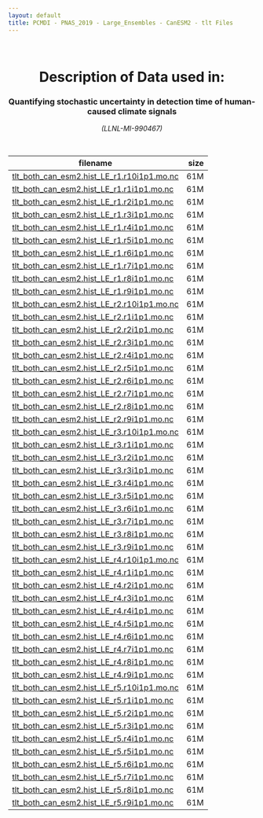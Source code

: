 ```yaml
---
layout: default
title: PCMDI - PNAS_2019 - Large_Ensembles - CanESM2 - tlt Files
---
```


<br>
<center>
    <p>
        <h1>Description of Data used in:</h1>
        <h3>Quantifying stochastic uncertainty in detection time of human-caused climate signals</h3>
    </p>
    <p><em>(LLNL-MI-990467)</em></p>
</center>
<br>

filename | size
   ---   | ---:
[tlt_both_can_esm2.hist_LE_r1.r10i1p1.mo.nc]({{site.baseurl}}/climate-data/PNAS_2019/Large_Ensembles/CanESM2/tlt/tlt_both_can_esm2.hist_LE_r1.r10i1p1.mo.nc) | 61M
[tlt_both_can_esm2.hist_LE_r1.r1i1p1.mo.nc]({{site.baseurl}}/climate-data/PNAS_2019/Large_Ensembles/CanESM2/tlt/tlt_both_can_esm2.hist_LE_r1.r1i1p1.mo.nc) | 61M
[tlt_both_can_esm2.hist_LE_r1.r2i1p1.mo.nc]({{site.baseurl}}/climate-data/PNAS_2019/Large_Ensembles/CanESM2/tlt/tlt_both_can_esm2.hist_LE_r1.r2i1p1.mo.nc) | 61M
[tlt_both_can_esm2.hist_LE_r1.r3i1p1.mo.nc]({{site.baseurl}}/climate-data/PNAS_2019/Large_Ensembles/CanESM2/tlt/tlt_both_can_esm2.hist_LE_r1.r3i1p1.mo.nc) | 61M
[tlt_both_can_esm2.hist_LE_r1.r4i1p1.mo.nc]({{site.baseurl}}/climate-data/PNAS_2019/Large_Ensembles/CanESM2/tlt/tlt_both_can_esm2.hist_LE_r1.r4i1p1.mo.nc) | 61M
[tlt_both_can_esm2.hist_LE_r1.r5i1p1.mo.nc]({{site.baseurl}}/climate-data/PNAS_2019/Large_Ensembles/CanESM2/tlt/tlt_both_can_esm2.hist_LE_r1.r5i1p1.mo.nc) | 61M
[tlt_both_can_esm2.hist_LE_r1.r6i1p1.mo.nc]({{site.baseurl}}/climate-data/PNAS_2019/Large_Ensembles/CanESM2/tlt/tlt_both_can_esm2.hist_LE_r1.r6i1p1.mo.nc) | 61M
[tlt_both_can_esm2.hist_LE_r1.r7i1p1.mo.nc]({{site.baseurl}}/climate-data/PNAS_2019/Large_Ensembles/CanESM2/tlt/tlt_both_can_esm2.hist_LE_r1.r7i1p1.mo.nc) | 61M
[tlt_both_can_esm2.hist_LE_r1.r8i1p1.mo.nc]({{site.baseurl}}/climate-data/PNAS_2019/Large_Ensembles/CanESM2/tlt/tlt_both_can_esm2.hist_LE_r1.r8i1p1.mo.nc) | 61M
[tlt_both_can_esm2.hist_LE_r1.r9i1p1.mo.nc]({{site.baseurl}}/climate-data/PNAS_2019/Large_Ensembles/CanESM2/tlt/tlt_both_can_esm2.hist_LE_r1.r9i1p1.mo.nc) | 61M
[tlt_both_can_esm2.hist_LE_r2.r10i1p1.mo.nc]({{site.baseurl}}/climate-data/PNAS_2019/Large_Ensembles/CanESM2/tlt/tlt_both_can_esm2.hist_LE_r2.r10i1p1.mo.nc) | 61M
[tlt_both_can_esm2.hist_LE_r2.r1i1p1.mo.nc]({{site.baseurl}}/climate-data/PNAS_2019/Large_Ensembles/CanESM2/tlt/tlt_both_can_esm2.hist_LE_r2.r1i1p1.mo.nc) | 61M
[tlt_both_can_esm2.hist_LE_r2.r2i1p1.mo.nc]({{site.baseurl}}/climate-data/PNAS_2019/Large_Ensembles/CanESM2/tlt/tlt_both_can_esm2.hist_LE_r2.r2i1p1.mo.nc) | 61M
[tlt_both_can_esm2.hist_LE_r2.r3i1p1.mo.nc]({{site.baseurl}}/climate-data/PNAS_2019/Large_Ensembles/CanESM2/tlt/tlt_both_can_esm2.hist_LE_r2.r3i1p1.mo.nc) | 61M
[tlt_both_can_esm2.hist_LE_r2.r4i1p1.mo.nc]({{site.baseurl}}/climate-data/PNAS_2019/Large_Ensembles/CanESM2/tlt/tlt_both_can_esm2.hist_LE_r2.r4i1p1.mo.nc) | 61M
[tlt_both_can_esm2.hist_LE_r2.r5i1p1.mo.nc]({{site.baseurl}}/climate-data/PNAS_2019/Large_Ensembles/CanESM2/tlt/tlt_both_can_esm2.hist_LE_r2.r5i1p1.mo.nc) | 61M
[tlt_both_can_esm2.hist_LE_r2.r6i1p1.mo.nc]({{site.baseurl}}/climate-data/PNAS_2019/Large_Ensembles/CanESM2/tlt/tlt_both_can_esm2.hist_LE_r2.r6i1p1.mo.nc) | 61M
[tlt_both_can_esm2.hist_LE_r2.r7i1p1.mo.nc]({{site.baseurl}}/climate-data/PNAS_2019/Large_Ensembles/CanESM2/tlt/tlt_both_can_esm2.hist_LE_r2.r7i1p1.mo.nc) | 61M
[tlt_both_can_esm2.hist_LE_r2.r8i1p1.mo.nc]({{site.baseurl}}/climate-data/PNAS_2019/Large_Ensembles/CanESM2/tlt/tlt_both_can_esm2.hist_LE_r2.r8i1p1.mo.nc) | 61M
[tlt_both_can_esm2.hist_LE_r2.r9i1p1.mo.nc]({{site.baseurl}}/climate-data/PNAS_2019/Large_Ensembles/CanESM2/tlt/tlt_both_can_esm2.hist_LE_r2.r9i1p1.mo.nc) | 61M
[tlt_both_can_esm2.hist_LE_r3.r10i1p1.mo.nc]({{site.baseurl}}/climate-data/PNAS_2019/Large_Ensembles/CanESM2/tlt/tlt_both_can_esm2.hist_LE_r3.r10i1p1.mo.nc) | 61M
[tlt_both_can_esm2.hist_LE_r3.r1i1p1.mo.nc]({{site.baseurl}}/climate-data/PNAS_2019/Large_Ensembles/CanESM2/tlt/tlt_both_can_esm2.hist_LE_r3.r1i1p1.mo.nc) | 61M
[tlt_both_can_esm2.hist_LE_r3.r2i1p1.mo.nc]({{site.baseurl}}/climate-data/PNAS_2019/Large_Ensembles/CanESM2/tlt/tlt_both_can_esm2.hist_LE_r3.r2i1p1.mo.nc) | 61M
[tlt_both_can_esm2.hist_LE_r3.r3i1p1.mo.nc]({{site.baseurl}}/climate-data/PNAS_2019/Large_Ensembles/CanESM2/tlt/tlt_both_can_esm2.hist_LE_r3.r3i1p1.mo.nc) | 61M
[tlt_both_can_esm2.hist_LE_r3.r4i1p1.mo.nc]({{site.baseurl}}/climate-data/PNAS_2019/Large_Ensembles/CanESM2/tlt/tlt_both_can_esm2.hist_LE_r3.r4i1p1.mo.nc) | 61M
[tlt_both_can_esm2.hist_LE_r3.r5i1p1.mo.nc]({{site.baseurl}}/climate-data/PNAS_2019/Large_Ensembles/CanESM2/tlt/tlt_both_can_esm2.hist_LE_r3.r5i1p1.mo.nc) | 61M
[tlt_both_can_esm2.hist_LE_r3.r6i1p1.mo.nc]({{site.baseurl}}/climate-data/PNAS_2019/Large_Ensembles/CanESM2/tlt/tlt_both_can_esm2.hist_LE_r3.r6i1p1.mo.nc) | 61M
[tlt_both_can_esm2.hist_LE_r3.r7i1p1.mo.nc]({{site.baseurl}}/climate-data/PNAS_2019/Large_Ensembles/CanESM2/tlt/tlt_both_can_esm2.hist_LE_r3.r7i1p1.mo.nc) | 61M
[tlt_both_can_esm2.hist_LE_r3.r8i1p1.mo.nc]({{site.baseurl}}/climate-data/PNAS_2019/Large_Ensembles/CanESM2/tlt/tlt_both_can_esm2.hist_LE_r3.r8i1p1.mo.nc) | 61M
[tlt_both_can_esm2.hist_LE_r3.r9i1p1.mo.nc]({{site.baseurl}}/climate-data/PNAS_2019/Large_Ensembles/CanESM2/tlt/tlt_both_can_esm2.hist_LE_r3.r9i1p1.mo.nc) | 61M
[tlt_both_can_esm2.hist_LE_r4.r10i1p1.mo.nc]({{site.baseurl}}/climate-data/PNAS_2019/Large_Ensembles/CanESM2/tlt/tlt_both_can_esm2.hist_LE_r4.r10i1p1.mo.nc) | 61M
[tlt_both_can_esm2.hist_LE_r4.r1i1p1.mo.nc]({{site.baseurl}}/climate-data/PNAS_2019/Large_Ensembles/CanESM2/tlt/tlt_both_can_esm2.hist_LE_r4.r1i1p1.mo.nc) | 61M
[tlt_both_can_esm2.hist_LE_r4.r2i1p1.mo.nc]({{site.baseurl}}/climate-data/PNAS_2019/Large_Ensembles/CanESM2/tlt/tlt_both_can_esm2.hist_LE_r4.r2i1p1.mo.nc) | 61M
[tlt_both_can_esm2.hist_LE_r4.r3i1p1.mo.nc]({{site.baseurl}}/climate-data/PNAS_2019/Large_Ensembles/CanESM2/tlt/tlt_both_can_esm2.hist_LE_r4.r3i1p1.mo.nc) | 61M
[tlt_both_can_esm2.hist_LE_r4.r4i1p1.mo.nc]({{site.baseurl}}/climate-data/PNAS_2019/Large_Ensembles/CanESM2/tlt/tlt_both_can_esm2.hist_LE_r4.r4i1p1.mo.nc) | 61M
[tlt_both_can_esm2.hist_LE_r4.r5i1p1.mo.nc]({{site.baseurl}}/climate-data/PNAS_2019/Large_Ensembles/CanESM2/tlt/tlt_both_can_esm2.hist_LE_r4.r5i1p1.mo.nc) | 61M
[tlt_both_can_esm2.hist_LE_r4.r6i1p1.mo.nc]({{site.baseurl}}/climate-data/PNAS_2019/Large_Ensembles/CanESM2/tlt/tlt_both_can_esm2.hist_LE_r4.r6i1p1.mo.nc) | 61M
[tlt_both_can_esm2.hist_LE_r4.r7i1p1.mo.nc]({{site.baseurl}}/climate-data/PNAS_2019/Large_Ensembles/CanESM2/tlt/tlt_both_can_esm2.hist_LE_r4.r7i1p1.mo.nc) | 61M
[tlt_both_can_esm2.hist_LE_r4.r8i1p1.mo.nc]({{site.baseurl}}/climate-data/PNAS_2019/Large_Ensembles/CanESM2/tlt/tlt_both_can_esm2.hist_LE_r4.r8i1p1.mo.nc) | 61M
[tlt_both_can_esm2.hist_LE_r4.r9i1p1.mo.nc]({{site.baseurl}}/climate-data/PNAS_2019/Large_Ensembles/CanESM2/tlt/tlt_both_can_esm2.hist_LE_r4.r9i1p1.mo.nc) | 61M
[tlt_both_can_esm2.hist_LE_r5.r10i1p1.mo.nc]({{site.baseurl}}/climate-data/PNAS_2019/Large_Ensembles/CanESM2/tlt/tlt_both_can_esm2.hist_LE_r5.r10i1p1.mo.nc) | 61M
[tlt_both_can_esm2.hist_LE_r5.r1i1p1.mo.nc]({{site.baseurl}}/climate-data/PNAS_2019/Large_Ensembles/CanESM2/tlt/tlt_both_can_esm2.hist_LE_r5.r1i1p1.mo.nc) | 61M
[tlt_both_can_esm2.hist_LE_r5.r2i1p1.mo.nc]({{site.baseurl}}/climate-data/PNAS_2019/Large_Ensembles/CanESM2/tlt/tlt_both_can_esm2.hist_LE_r5.r2i1p1.mo.nc) | 61M
[tlt_both_can_esm2.hist_LE_r5.r3i1p1.mo.nc]({{site.baseurl}}/climate-data/PNAS_2019/Large_Ensembles/CanESM2/tlt/tlt_both_can_esm2.hist_LE_r5.r3i1p1.mo.nc) | 61M
[tlt_both_can_esm2.hist_LE_r5.r4i1p1.mo.nc]({{site.baseurl}}/climate-data/PNAS_2019/Large_Ensembles/CanESM2/tlt/tlt_both_can_esm2.hist_LE_r5.r4i1p1.mo.nc) | 61M
[tlt_both_can_esm2.hist_LE_r5.r5i1p1.mo.nc]({{site.baseurl}}/climate-data/PNAS_2019/Large_Ensembles/CanESM2/tlt/tlt_both_can_esm2.hist_LE_r5.r5i1p1.mo.nc) | 61M
[tlt_both_can_esm2.hist_LE_r5.r6i1p1.mo.nc]({{site.baseurl}}/climate-data/PNAS_2019/Large_Ensembles/CanESM2/tlt/tlt_both_can_esm2.hist_LE_r5.r6i1p1.mo.nc) | 61M
[tlt_both_can_esm2.hist_LE_r5.r7i1p1.mo.nc]({{site.baseurl}}/climate-data/PNAS_2019/Large_Ensembles/CanESM2/tlt/tlt_both_can_esm2.hist_LE_r5.r7i1p1.mo.nc) | 61M
[tlt_both_can_esm2.hist_LE_r5.r8i1p1.mo.nc]({{site.baseurl}}/climate-data/PNAS_2019/Large_Ensembles/CanESM2/tlt/tlt_both_can_esm2.hist_LE_r5.r8i1p1.mo.nc) | 61M
[tlt_both_can_esm2.hist_LE_r5.r9i1p1.mo.nc]({{site.baseurl}}/climate-data/PNAS_2019/Large_Ensembles/CanESM2/tlt/tlt_both_can_esm2.hist_LE_r5.r9i1p1.mo.nc) | 61M